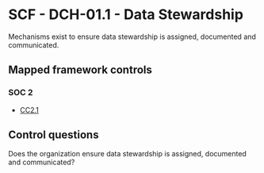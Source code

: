 # SCF - DCH-01.1 - Data Stewardship
Mechanisms exist to ensure data stewardship is assigned, documented and communicated. 
## Mapped framework controls
### SOC 2
- [CC2.1](../soc2/cc21.md)
  
## Control questions
Does the organization ensure data stewardship is assigned, documented and communicated? 
  